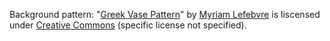 Background pattern:
"[Greek Vase Pattern](https://www.toptal.com/designers/subtlepatterns/greek-vase-pattern/)" by [Myriam Lefebvre](https://myriamlefebvre.ca/) is liscensed under [Creative Commons](https://creativecommons.org/) (specific license not specified).